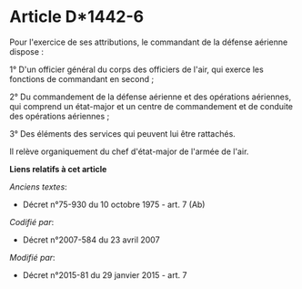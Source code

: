 # Article D*1442-6

Pour l'exercice de ses attributions, le commandant de la défense aérienne dispose :

1° D'un officier général du corps des officiers de l'air, qui exerce les fonctions de commandant en second ;

2° Du commandement de la défense aérienne et des opérations aériennes, qui comprend un état-major et un centre de
commandement et de conduite des opérations aériennes ; 

3° Des éléments des services qui peuvent lui être rattachés.

Il relève organiquement du chef d'état-major de l'armée de l'air.

**Liens relatifs à cet article**

_Anciens textes_:

  - Décret n°75-930 du 10 octobre 1975 - art. 7 (Ab)

_Codifié par_:

  - Décret n°2007-584 du 23 avril 2007

_Modifié par_:

  - Décret n°2015-81 du 29 janvier 2015 - art. 7
